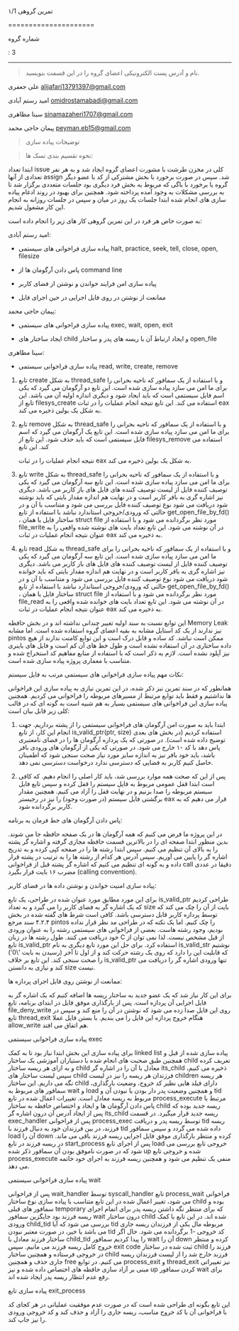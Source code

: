 تمرین گروهی ۱/1 

=====================

شماره گروه

: 3

-----

> نام و آدرس پست الکترونیکی 
> اعضای گروه را در این قسمت بنویسید.

علی جعفری <alijafari13791397@gmail.com>

امید رستم آبادی <omidrostamabadi@gmail.com> 

سینا مظاهری <sinamazaheri1707@gmail.com> 

پیمان حاجی محمد <peyman.eb15@gmail.com> 

> توضیحات پیاده سازی

> نحوه تقسیم بندی تسک ها:

ابتدا تعداد issue کلی در مخزن طرشت با مشورت اعضای گروه ایجاد شد و به هر نفر تعدادی از آنها assign شد. سپس در صورت برخورد با بخش مشترکی از کد با عضو دیگر گروه یا برخورد با باگی که مربوط به بخش فرد دیگری بود جلسات متعددی برگزار شد تا به بررسی مشکلات به وجود آمده پرداخته شود. همچنین برای بهبود در روند ادغام پیاده سازی های انجام شده ابتدا جلسات یک روز در میان و سپس در جلسات روزانه به انجام این کار مشغول شدیم.

به صورت خاص هر فرد در این تمرین گروهی کار های زیر را انجام داده است:

امید رستم آبادی:

+ پیاده سازی فراخوانی های سیستمی halt, practice, seek, tell, close, open, filesize

+ پاس دادن آرگومان ها از command line

+ پیاده سازی امن فرایند خواندن و نوشتن از فضای کاربر

+ ممانعت از نوشتن در روی فایل اجرایی در حین اجرای فایل 

پیمان حاجی محمد:

+ پیاده سازی فراخوانی های سیستمی exec, wait, open, exit

+ ایجاد ساختار های child و ایجاد ارتباط آن با ریسه های پدر و ساختار open_file

سینا مظاهری:

+ پیاده سازی فراخوانی سیستمی read, write, create, remove

1. تابع create به شکل thread_safe و با استفاده از یک سمافور که ناحیه بحرانی را برای ما امن می سازد پیاده سازی شده است. این تابع دو آرگومان می گیرد که یکی اسم فایل سیستمی است که باید ایجاد شود و دیگری اندازه اولیه آن می باشد. این تابع از  filesys_create استفاده می کند. این تابع نتیجه انجام عملیات را در ثبات eax به شکل یک بولین ذخیره می کند.

2. تابع remove به شکل thread_safe و با استفاده از یک سمافور که ناحیه بحرانی را برای ما امن می سازد پیاده سازی شده است. این تابع یک آرگومان می گیرد که  اسم فایل سیستمی است که باید حذف شود. این تابع از  filesys_remove استفاده می کند. این تابع

   نتیجه انجام عملیات را در ثبات eax به شکل یک بولین ذخیره می کند.

3. تابع write به شکل thread_safe و با استفاده از یک سمافور که ناحیه بحرانی را برای ما امن می سازد پیاده سازی شده است. این تابع سه آرگومان می گیرد که یکی توصیف کننده فایل از لیست توصیف کننده های فایل های باز کاربر می باشد. دیگری نیز اشاره گری به بافر کاربر است و در نهایت هم اندازه مقدار بایتی که باید نوشته شود دریافت می شود نوع توصیف کننده فایل بررسی می شود و متناسب با آن و در حالتی که ورودی/خروجی استاندارد نباشد با استفاده از تابع get_open_file_by_fd()  ، ساختار فایل یا همان struct file مورد نظر برگردانده می شود و با استفاده از file_write در آن نوشته می شود. این تابع تعداد بایت های نوشته شده واقعی را به عنوان نتیجه انجام عملیات در ثبات eax به ذخیره می کند.

4. تابع read به شکل thread_safe و با استفاده از یک سمافور که ناحیه بحرانی را برای ما امن می سازد پیاده سازی شده است. این تابع سه آرگومان می گیرد که یکی توصیف کننده فایل از لیست توصیف کننده های فایل های باز کاربر می باشد. دیگری نیز اشاره گری به بافر کاربر است و در نهایت هم اندازه مقدار بایتی که باید خوانده شود دریافت می شود نوع توصیف کننده فایل بررسی می شود و متناسب با آن و در حالتی که ورودی/خروجی استاندارد نباشد با استفاده از تابع get_open_file_by_fd()  ، ساختار فایل یا همان struct file مورد نظر برگردانده می شود و با استفاده از file_read در آن نوشته می شود. این تابع تعداد بایت های خوانده شده واقعی را به عنوان نتیجه انجام عملیات در ثبات eax به ذخیره می کند.

این توابع نسبت به سند اولیه تغییر چندانی نداشته اند و در بخش حافظه Memory Leak نیز ندارند از یک کد استایل مشابه به بقیه اعضای گروه استفاده شده است. اما مشابه pintos ممکن است نباشد. کد ساده و قابل درک است و این توابع کامنت ندارند از هیچ داده ساختاری در آن استفاده نشده است و طول خط های آن کم است و فایل های باینری نیز آپلود نشده است. لازم به ذکر است که با استفاده از منابع مفاهیم کد استخراج شده و متناسب با معماری پروژه پیاده سازی شده است.

نکات مهم پیاده سازی فراخوانی های سیستمی مرتب به فایل سیستم:

همانطور که در سند تمرین نیز ذکر شده، در این تمرین نیازی به پیاده سازی این فراخوانی ها نداشتیم و فقط باید توابع مرتبط از مسیرهای مربوطه را فراخوانی می کردیم. همچنین پیاده سازی این فراخوانی های سیستمی بسیار به هم شبیه است به گونه ای که در قالب کلی زیر قابل بیان است:

1. ابتدا باید به صورت امن آرگومان های فراخوانی سیستمی را از پشته برداریم. جهت انجام این کار، از تابع is_valid_ptr(ptr, size) استفاده کردیم (در بخش های بعدی توضیح داده شده است). در صورتی که یک پردازه آرگومان ها را در فضای نامعتبری پاس دهد با کد -۱ خارج می شود. در صورتی که یکی از آرگومان های ورودی بافر باشد، باید خود بافر نیز به اندازه سایز مورد نیاز صحت سنجی شود که اطمینان حاصل کنیم کاربر به فضایی که دسترسی ندارد درخواست دسترسی نمی دهد.

2. پس از این که صحت همه موارد بررسی شد، باید کار اصلی را انجام دهیم. که کافی است ابتدا قفل عمومی مربوط به فایل سیستم را قفل کرده و سپس تابع فایل سیستم مربوطه را صدا بزنیم و در نهایت قفل را آزاد می کنیم. همچنین مقدار برگشتی فایل سیستم (در صورت وجود) را نیز در رجیستر eax قرار می دهیم که به کاربر برگردانده شود.

پاس دادن آرگومان های خط فرمان به برنامه:

در این پروژه ما فرض می کنیم که همه آرگومان ها در یک صفحه حافظه جا می شوند. بدین منظور ابتدا صفحه ای را در بالاترین قسمت حافظه مجازی گرفته و اشاره گر پشته را به بالای آن تنظیم می کنیم. سپس ابتدا رشته ها را در صفحه کپی کرده و به تدریج اشاره گر را پایین می آوریم. سپس آدرس هر کدام از رشته ها را به ترتیب در پشته قرار داده و به گونه ای تنظیم می کنیم که اشاره گر پشته قبل از فراخوانی call دقیقا در عددی مضرب ۱۶ بایت قرار بگیرد (calling convention). 

پیاده سازی امنیت خواندن و نوشتن داده ها در فضای کاربر:

برای این مورد مطابق مورد عنوان شده در طراحی، یک تابع is_valid_ptr طراحی کردیم که یک اشاره گر به فضای کاربر را می گیرد و به تعداد size بایت از آن را چک می کند که توسط پردازه کاربر قابل دسترسی باشد. کافی است شرط های گفته شده در بخش ۴.۲.۴ سند مرجع pintos را چک کنیم. اما یک نکته که در طراحی مد نظر قرار نداده بودیم، وجود رشته هاست. بعضی از فراخوانی های سیستمی رشته را به عنوان ورودی خود دریافت می کنند. طول رشته ها در زبان C از قبل مشخص نیست. لذا نمی توان از تابع is_valid_ptr استفاده کرد. برای حل این مورد تابع دیگری به نام is_valid_str نوشتیم که قابلیت این را دارد که روی یک رشته حرکت کند و از اول تا آخر (رسیدن به بایت '\0') را صحت سنجی کند. این تابع بر خلاف is_valid_ptr تنها ورودی اشاره گر را دریافت می کند و نیازی به دانستن size نیست.

ممانعت از نوشتن روی فایل اجرای پردازه ها:

برای این کار نیاز شد که یک عضو جدید به ساختار ریسه ها اضافه کنیم که یک اشاره گر به فایل اجرایی آن پردازه است. پس از بارگذاری موفق فایل در ابتدای برنامه، تابع file_deny_write روی این فایل صدا زده می شود که نوشتن در آن را منع کند و سپس در تابع thread_exit هنگام خروج پردازه این فایل را می بندیم. با بستن فایل عملا allow_write هم اتفاق می افتد.

پیاده سازی فراخوانی سیستمی exec

برای پیاده سازی این بخش ابتدا نیاز بود تا به کمک linked list پیاده سازی شده از قبل و همچنین طبق صحبت های انجام شده با دستیاران آموزشی یک ساختار child تعریف کرده و به ازای هر ریسه ساختار child معادل با آن را در اشاره گر its_child ذخیره می کنیم، سپس لیست ساختار های child فرزندان هر ریسه را نیز در لیست children هر ریسه نگه می داریم. این ساختار child دارای فیلد هایی نظیر کد خروج، وضعیت بارگذاری، سمافور های مربوط به wait و load و همچنین وضعیت پدر دار بودن یا نبودن آن و tid مربوط به ریسه معادل است. 
تغییرات اعمال شده در تابع process_execute مرتبط با پاس دادن آرگومان ها و ایجاد و اختصاص حافظه به ساختار child ریسه جدید بوده که پس از ایجاد آدرس آن درون اشاره گر its_child ریسه جدید قرار میگیرد. در قسمت exec_handler پس از فراخوانی process_exec توسط ریسه پدر و دریافت tid ریسه فرزند، در بین فرزندان خود به دنبال فرزند با tid داده شده می گردد و سپس سمافور load آن را down کرده و منتظر بارگذاری موفق فایل اجرایی ریسه فرزند باقی می ماند. در ریسه فرزند در تابع start_process پس از اجرای تابع load خروجی تابع بررسی می شود که در صورت ناموفق بودن آن سمافور ذکر شده up شده و خروجی تابع process_execute منفی یک تنظیم می شود و همچنین ریسه فرزند به اجرای خود خاتمه می دهد. 

پیاده سازی فراخوانی سیستمی wait

پس از فراخوانی wait_handler توسط syscall_handler تابع process_wait فراخوانی می شود، تغییر اعمال شده در این تابع متناسب با پیاده سازی نوع ساختار child بوده و سمافور های قبلی temporary که برای منتظر نگه داشتن ریسه پدر برای اتمام اجرای ریسه فرزند بود جایگزین سمافور wait درون ساختار child شده اند. در این تابع با کمک ورودی child_tid بررسی می شود که آیا tid مربوطه مال یکی از فرزندان ریسه جاری می باشد یا خیر، در صورت معتبر نبودن tid کد خروجی -1 برگردانده می شود. حال اگر ساختار فرزند معادل با child_tid را پیدا کردیم سمافور wait آن را down کرده و منتظر خروج کامل ریسه فرزند می مانیم. سپس exit code ثبت شده در ساختار child فرزند را در خروجی فرستاده و همچنین ساختار child فرزند خارج شد را از لیست فرزندان ریسه جاری حذف و همچنین free می کنیم.
در توابع process_exit و thread_exit نیز تغییراتی مبنی بر آزاد سازی حافظه های اختصاص داده شده و نیز up کردن سمافور wait برای رفع عدم انتظار ریسه پدر ایجاد شده اند.

پیاده سازی تابع exit_process

این تابع بگونه ای طراحی شده است که در صورت عدم موفقیت عملیاتی در هر کجای کد با فراخوانی آن با کد خروج مناسب، ریسه جاری را آزاد و حذف کند و کد خروجی ورودی را نیز جاپ کند.



